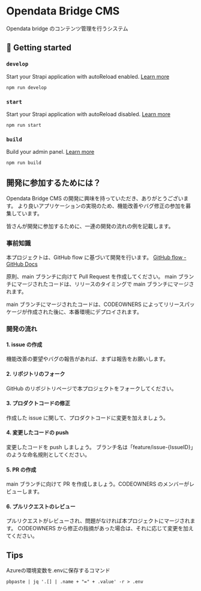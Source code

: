 # Opendata Bridge CMS

Opendata bridge のコンテンツ管理を行うシステム

## 🚀 Getting started

### `develop`

Start your Strapi application with autoReload enabled. [Learn more](https://docs.strapi.io/dev-docs/cli#strapi-develop)

```
npm run develop
```

### `start`

Start your Strapi application with autoReload disabled. [Learn more](https://docs.strapi.io/dev-docs/cli#strapi-start)

```
npm run start
```

### `build`

Build your admin panel. [Learn more](https://docs.strapi.io/dev-docs/cli#strapi-build)

```
npm run build
```

## 開発に参加するためには？

Opendata Bridge CMS の開発に興味を持っていただき、ありがとうございます。
より良いアプリケーションの実現のため、機能改善やバグ修正の参加を募集しています。

皆さんが開発に参加するために、一連の開発の流れの例を記載します。

### 事前知識

本プロジェクトは、GitHub flow に基づいて開発を行います。
[GitHub flow - GitHub Docs](https://docs.github.com/en/get-started/using-github/github-flow)

原則、main ブランチに向けて Pull Request を作成してください。
main ブランチにマージされたコードは、リリースのタイミングで main ブランチにマージされます。

main ブランチにマージされたコードは、CODEOWNERS によってリリースパッケージが作成された後に、本番環境にデプロイされます。

### 開発の流れ

#### 1. issue の作成

機能改善の要望やバグの報告があれば、まずは報告をお願いします。

#### 2. リポジトリのフォーク

GitHub のリポジトリページで本プロジェクトをフォークしてください。

#### 3. プロダクトコードの修正

作成した issue に関して、プロダクトコードに変更を加えましょう。

#### 4. 変更したコードの push

変更したコードを push しましょう。
ブランチ名は「feature/issue-{IssueID}」のような命名規則としてください。

#### 5. PR の作成

main ブランチに向けて PR を作成しましょう。CODEOWNERS のメンバーがレビューします。

#### 6. プルリクエストのレビュー

プルリクエストがレビューされ、問題がなければ本プロジェクトにマージされます。
CODEOWNERS から修正の指摘があった場合は、それに応じて変更を加えてください。

## Tips

Azureの環境変数を.envに保存するコマンド

```
pbpaste | jq '.[] | .name + "=" + .value' -r > .env
```
